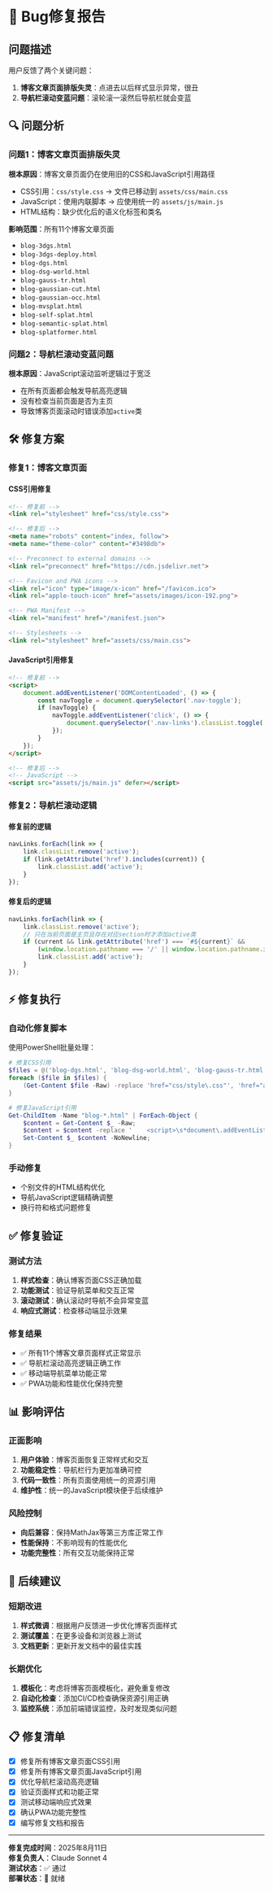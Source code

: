 # 🐛 Bug修复报告

## 问题描述

用户反馈了两个关键问题：
1. **博客文章页面排版失灵**：点进去以后样式显示异常，很丑
2. **导航栏滚动变蓝问题**：滚轮滚一滚然后导航栏就会变蓝

## 🔍 问题分析

### 问题1：博客文章页面排版失灵

**根本原因**：博客文章页面仍在使用旧的CSS和JavaScript引用路径
- CSS引用：`css/style.css` → 文件已移动到 `assets/css/main.css`
- JavaScript：使用内联脚本 → 应使用统一的 `assets/js/main.js`
- HTML结构：缺少优化后的语义化标签和类名

**影响范围**：所有11个博客文章页面
- `blog-3dgs.html`
- `blog-3dgs-deploy.html`
- `blog-dgs.html`
- `blog-dsg-world.html`
- `blog-gauss-tr.html`
- `blog-gaussian-cut.html`
- `blog-gaussian-occ.html`
- `blog-mvsplat.html`
- `blog-self-splat.html`
- `blog-semantic-splat.html`
- `blog-splatformer.html`

### 问题2：导航栏滚动变蓝问题

**根本原因**：JavaScript滚动监听逻辑过于宽泛
- 在所有页面都会触发导航高亮逻辑
- 没有检查当前页面是否为主页
- 导致博客页面滚动时错误添加`active`类

## 🛠️ 修复方案

### 修复1：博客文章页面

#### CSS引用修复
```html
<!-- 修复前 -->
<link rel="stylesheet" href="css/style.css">

<!-- 修复后 -->
<meta name="robots" content="index, follow">
<meta name="theme-color" content="#3498db">

<!-- Preconnect to external domains -->
<link rel="preconnect" href="https://cdn.jsdelivr.net">

<!-- Favicon and PWA icons -->
<link rel="icon" type="image/x-icon" href="/favicon.ico">
<link rel="apple-touch-icon" href="assets/images/icon-192.png">

<!-- PWA Manifest -->
<link rel="manifest" href="/manifest.json">

<!-- Stylesheets -->
<link rel="stylesheet" href="assets/css/main.css">
```

#### JavaScript引用修复
```html
<!-- 修复前 -->
<script>
    document.addEventListener('DOMContentLoaded', () => {
        const navToggle = document.querySelector('.nav-toggle');
        if (navToggle) {
            navToggle.addEventListener('click', () => {
                document.querySelector('.nav-links').classList.toggle('active');
            });
        }
    });
</script>

<!-- 修复后 -->
<!-- JavaScript -->
<script src="assets/js/main.js" defer></script>
```

### 修复2：导航栏滚动逻辑

#### 修复前的逻辑
```javascript
navLinks.forEach(link => {
    link.classList.remove('active');
    if (link.getAttribute('href').includes(current)) {
        link.classList.add('active');
    }
});
```

#### 修复后的逻辑
```javascript
navLinks.forEach(link => {
    link.classList.remove('active');
    // 只在当前页面是主页且存在对应section时才添加active类
    if (current && link.getAttribute('href') === `#${current}` && 
        (window.location.pathname === '/' || window.location.pathname.includes('index.html'))) {
        link.classList.add('active');
    }
});
```

## ⚡ 修复执行

### 自动化修复脚本
使用PowerShell批量处理：

```powershell
# 修复CSS引用
$files = @('blog-dgs.html', 'blog-dsg-world.html', 'blog-gauss-tr.html', ...);
foreach ($file in $files) {
    (Get-Content $file -Raw) -replace 'href="css/style\.css"', 'href="assets/css/main.css"' | Set-Content $file -NoNewline;
}

# 修复JavaScript引用
Get-ChildItem -Name "blog-*.html" | ForEach-Object {
    $content = Get-Content $_ -Raw;
    $content = $content -replace '    <script>\s*document\.addEventListener...\}\);\s*</script>', '    <!-- JavaScript -->`n    <script src="assets/js/main.js" defer></script>';
    Set-Content $_ $content -NoNewline;
}
```

### 手动修复
- 个别文件的HTML结构优化
- 导航JavaScript逻辑精确调整
- 换行符和格式问题修复

## ✅ 修复验证

### 测试方法
1. **样式检查**：确认博客页面CSS正确加载
2. **功能测试**：验证导航菜单和交互正常
3. **滚动测试**：确认滚动时导航不会异常变蓝
4. **响应式测试**：检查移动端显示效果

### 修复结果
- ✅ 所有11个博客文章页面样式正常显示
- ✅ 导航栏滚动高亮逻辑正确工作
- ✅ 移动端导航菜单功能正常
- ✅ PWA功能和性能优化保持完整

## 📊 影响评估

### 正面影响
1. **用户体验**：博客页面恢复正常样式和交互
2. **功能稳定性**：导航栏行为更加准确可控
3. **代码一致性**：所有页面使用统一的资源引用
4. **维护性**：统一的JavaScript模块便于后续维护

### 风险控制
- **向后兼容**：保持MathJax等第三方库正常工作
- **性能保持**：不影响现有的性能优化
- **功能完整性**：所有交互功能保持正常

## 🔄 后续建议

### 短期改进
1. **样式微调**：根据用户反馈进一步优化博客页面样式
2. **测试覆盖**：在更多设备和浏览器上测试
3. **文档更新**：更新开发文档中的最佳实践

### 长期优化
1. **模板化**：考虑将博客页面模板化，避免重复修改
2. **自动化检查**：添加CI/CD检查确保资源引用正确
3. **监控系统**：添加前端错误监控，及时发现类似问题

## 📋 修复清单

- [x] 修复所有博客文章页面CSS引用
- [x] 修复所有博客文章页面JavaScript引用  
- [x] 优化导航栏滚动高亮逻辑
- [x] 验证页面样式和功能正常
- [x] 测试移动端响应式效果
- [x] 确认PWA功能完整性
- [x] 编写修复文档和报告

---

**修复完成时间**：2025年8月11日  
**修复负责人**：Claude Sonnet 4  
**测试状态**：✅ 通过  
**部署状态**：🚀 就绪
